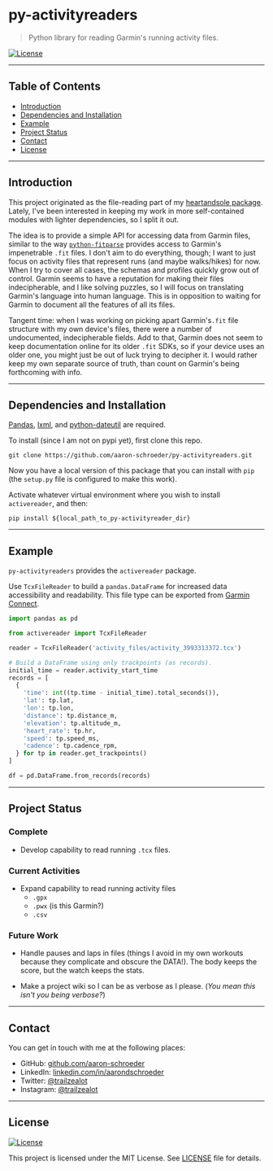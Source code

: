 # py-activityreaders

> Python library for reading Garmin's running activity files.

<!--[![Python 3.6](https://img.shields.io/badge/python-3.6-blue.svg)](https://www.python.org/downloads/release/python-360/)-->
[![License](http://img.shields.io/:license-mit-blue.svg)](http://badges.mit-license.org)

---

## Table of Contents                                                                    
- [Introduction](#introduction)
- [Dependencies and Installation](#dependencies-and-installation)
- [Example](#example)
- [Project Status](#project-status) <!-- - [References](#references) -->
- [Contact](#contact)
- [License](#license)

---

## Introduction

This project originated as the file-reading part of my 
[heartandsole package](https://github.com/aaron-schroeder/heartandsole).
Lately, I've been interested in keeping my work in more self-contained modules
with lighter dependencies, so I split it out.

The idea is to provide a simple API for accessing data from Garmin files, similar
to the way [`python-fitparse`](https://github.com/dtcooper/python-fitparse) 
provides access to Garmin's impenetrable `.fit` files. I don't aim to do everything,
though; I want to just focus on activity files that represent runs (and maybe walks/hikes)
for now. When I try to cover all cases, the schemas and profiles quickly grow out of 
control. Garmin seems to have a reputation for making their files indecipherable, and
I like solving puzzles, so I will focus on translating Garmin's language into human language.
This is in opposition to waiting for Garmin to document all the features of all its files. 

Tangent time: when I was working on picking apart Garmin's`.fit` file structure with my own
device's files, there were a number of undocumented, indecipherable fields. Add to that,
Garmin does not seem to keep documentation online for its older `.fit` SDKs, so if your
device uses an older one, you might just be out of luck trying to decipher it. I would
rather keep my own separate source of truth, than count on Garmin's being forthcoming 
with info.

---

## Dependencies and Installation

[Pandas](http://pandas.pydata.org/), [lxml](https://lxml.de/), and
[python-dateutil](https://dateutil.readthedocs.io/en/stable/) are required.

To install (since I am not on pypi yet), first clone this repo.
```
git clone https://github.com/aaron-schroeder/py-activityreaders.git
```
Now you have a local version of this package that you can install with `pip`
(the `setup.py` file is configured to make this work).

Activate whatever virtual environment where you wish to install `activereader`,
and then:
```
pip install ${local_path_to_py-activityreader_dir}
```

---

## Example

`py-activityreaders` provides the `activereader` package.

Use `TcxFileReader` to build a `pandas.DataFrame` for increased data 
accessibility and readability. This file type can be exported from 
[Garmin Connect](http://connect.garmin.com/).
```python
import pandas as pd

from activereader import TcxFileReader

reader = TcxFileReader('activity_files/activity_3993313372.tcx')

# Build a DataFrame using only trackpoints (as records).
initial_time = reader.activity_start_time
records = [
  {
    'time': int((tp.time - initial_time).total_seconds()),
    'lat': tp.lat,
    'lon': tp.lon,
    'distance': tp.distance_m,
    'elevation': tp.altitude_m,
    'heart_rate': tp.hr,
    'speed': tp.speed_ms,
    'cadence': tp.cadence_rpm,
  } for tp in reader.get_trackpoints()
]

df = pd.DataFrame.from_records(records)
```
---

## Project Status

### Complete

- Develop capability to read running `.tcx` files.

### Current Activities

- Expand capability to read running activity files
  - `.gpx`
  - `.pwx` (is this Garmin?)
  - `.csv`

### Future Work

- Handle pauses and laps in files (things I avoid in my own workouts
  because they complicate and obscure the DATA!). The body keeps the score,
  but the watch keeps the stats.

- Make a project wiki so I can be as verbose as I please.
  (*You mean this isn't you being verbose?*)

---

## Contact

You can get in touch with me at the following places:

<!-- - Website: <a href="https://trailzealot.com" target="_blank">trailzealot.com</a>-->
- GitHub: <a href="https://github.com/aaron-schroeder" target="_blank">github.com/aaron-schroeder</a>
- LinkedIn: <a href="https://www.linkedin.com/in/aarondschroeder/" target="_blank">linkedin.com/in/aarondschroeder</a>
- Twitter: <a href="https://twitter.com/trailzealot" target="_blank">@trailzealot</a>
- Instagram: <a href="https://instagram.com/trailzealot" target="_blank">@trailzealot</a>

---

## License

[![License](http://img.shields.io/:license-mit-blue.svg)](http://badges.mit-license.org)

This project is licensed under the MIT License. See
[LICENSE](https://github.com/aaron-schroeder/py-activityreaders/blob/master/LICENSE)
file for details.
